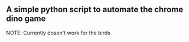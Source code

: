 ## A simple python script to automate the chrome dino game

NOTE: Currently dosen't work for the birds
